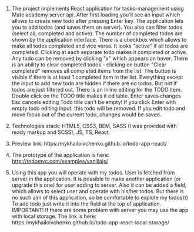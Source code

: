 1. The project implements React application for tasks-management using Mate academy server api.
After first loading you'll see an input which allows to create new todo after pressing Enter key.
The application lets you to add todos (and saves them on server).
You also can filter todos (select all, completed and active). The number of completed todos are shown
by the application interface. There is a checkbox which allows to make all todos completed and vice versa.
It looks "active" if all todos are completed.
Clicking at each separate todo makes it completed or active.
Any todo can be removed by clicking "x" which appears on hover.
There is an ability to clear completed todos - clicking on button "Clear completed" removes all completed items from the list.
The button is visible if there is at least 1 completed item in the list.
Everything except the input to add new todo are hidden if there are no todos. But not if todos are just filtered out.
There is an inline editing for the TODO item. Double click on the TODO title makes it editable.
Enter saves changes
Esc cancels editing
Todo title can't be empty! If you click Enter with empty todo editing input, this todo will be removed.
If you edit todo and move focus out of the current todo, changes would be saved.

2. Technologies stack: HTML5, CSS3, BEM, SASS (I was provided with ready markup and SCSS), JS, TS, React.

3. Preview link: https:/mykhailoivchenko.github.io/todo-app-react/

4. The prototype of the application is here: http://todomvc.com/examples/vanillajs/

5. Using this app you will operate with my todos. User is fetched from server in the application.
It is possible to make another application (or upgrade this one) for user adding to server.
Also it can be added a field, which allows to select user and operate with his/her todos.
But there is no such aim of this application, so be comfortable to explote my todos)))
To add todo just write it into the field at the top of application.
IMPORTANT! If there are some problem with server you may use the app with local storage.
The link is here: https:/mykhailoivchenko.github.io/todo-app-react-local-storage/

